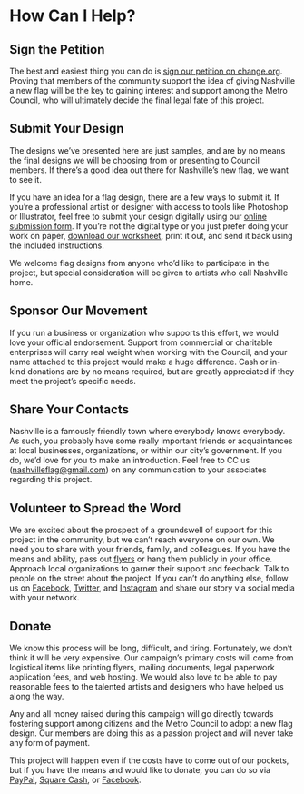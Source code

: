 # How Can I Help?

## Sign the Petition
The best and easiest thing you can do is [sign our petition on change.org](#). Proving that members of the community support the idea of giving Nashville a new flag will be the key to gaining interest and support among the Metro Council, who will ultimately decide the final legal fate of this project.

## Submit Your Design
The designs we’ve presented here are just samples, and are by no means the final designs we will be choosing from or presenting to Council members. If there’s a good idea out there for Nashville’s new flag, we want to see it.

If you have an idea for a flag design, there are a few ways to submit it. If you’re a professional artist or designer with access to tools like Photoshop or Illustrator, feel free to submit your design digitally using our [online submission form](#). If you’re not the digital type or you just prefer doing your work on paper, [download our worksheet](#), print it out, and send it back using the included instructions.

We welcome flag designs from anyone who’d like to participate in the project, but special consideration will be given to artists who call Nashville home.

## Sponsor Our Movement
If you run a business or organization who supports this effort, we would love your official endorsement. Support from commercial or charitable enterprises will carry real weight when working with the Council, and your name attached to this project would make a huge difference. Cash or in-kind donations are by no means required, but are greatly appreciated if they meet the project’s specific needs.

## Share Your Contacts
Nashville is a famously friendly town where everybody knows everybody. As such, you probably have some really important friends or acquaintances at local businesses, organizations, or within our city’s government. If you do, we’d love for you to make an introduction. Feel free to CC us ([nashvilleflag@gmail.com](#)) on any communication to your associates regarding this project.

## Volunteer to Spread the Word
We are excited about the prospect of a groundswell of support for this project in the community, but we can’t reach everyone on our own. We need you to share with your friends, family, and colleagues. If you have the means and ability, pass out [flyers](#) or hang them publicly in your office. Approach local organizations to garner their support and feedback. Talk to people on the street about the project. If you can’t do anything else, follow us on [Facebook](#), [Twitter](#), and [Instagram](#) and share our story via social media with your network.

## Donate
We know this process will be long, difficult, and tiring. Fortunately, we don’t think it will be very expensive. Our campaign’s primary costs will come from logistical items like printing flyers, mailing documents, legal paperwork application fees, and web hosting. We would also love to be able to pay reasonable fees to the talented artists and designers who have helped us along the way. 

Any and all money raised during this campaign will go directly towards fostering support among citizens and the Metro Council to adopt a new flag design. Our members are doing this as a passion project and will never take any form of payment.

This project will happen even if the costs have to come out of our pockets, but if you have the means and would like to donate, you can do so via [PayPal](#), [Square Cash](#), or [Facebook](#).
